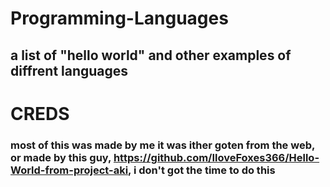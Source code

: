 # Programming-Languages
## a list of "hello world" and other examples of diffrent languages

# CREDS
### most of this was made by me it was ither goten from the web, or made by this guy, https://github.com/IloveFoxes366/Hello-World-from-project-aki, i don't got the time to do this

